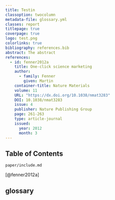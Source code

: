 ```yaml
---
title: Testin
classoption: twocolumn
metadata-file: glossary.yml
classes: report
titlepage: true
coverpage: true
logo: test.png
colorlinks: true
bibliography: references.bib
abstract: The abstract
references:
  - id: fenner2012a
    title: One-click science marketing
    author:
      - family: Fenner
        given: Martin
    container-title: Nature Materials
    volume: 11
    URL: "https://dx.doi.org/10.1038/nmat3283"
    DOI: 10.1038/nmat3283
    issue: 4
    publisher: Nature Publishing Group
    page: 261-263
    type: article-journal
    issued:
      year: 2012
      month: 3
---
```


## Table of Contents


``` {.include}
paper/include.md
```


[@fenner2012a]

## glossary
